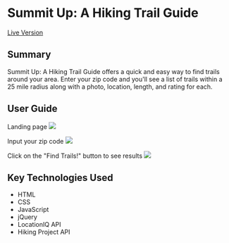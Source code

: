 # Summit Up: A Hiking Trail Guide

[Live Version](https://jmlidsky.github.io/summit-up-a-hiking-trail-guide/)

## Summary
Summit Up: A Hiking Trail Guide offers a quick and easy way to find trails around your area. Enter your zip code and you'll see a list of trails within a 25 mile radius along with a photo, location, length, and rating for each. 

## User Guide

Landing page
![](images/empty-form-screen.png)

Input your zip code
![](images/input-screen.png)

Click on the "Find Trails!" button to see results
![](images/results-screen.png)

## Key Technologies Used
- HTML
- CSS
- JavaScript
- jQuery
- LocationIQ API
- Hiking Project API
